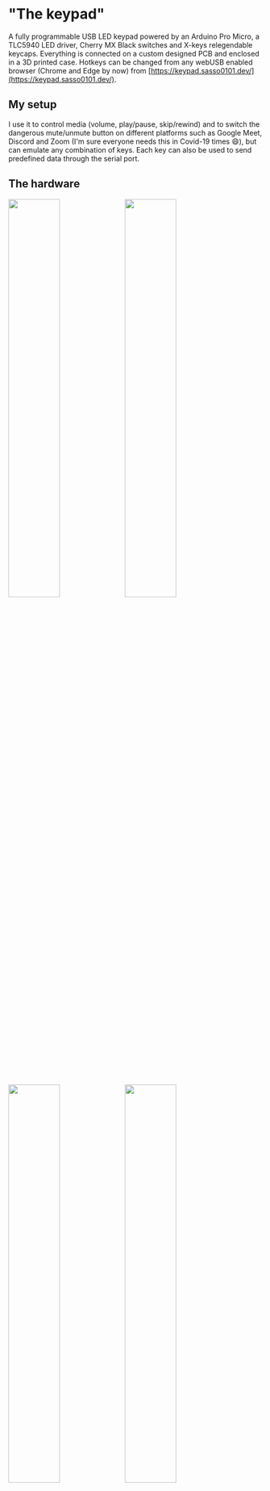 # "The keypad"
A fully programmable USB LED keypad powered by an Arduino Pro Micro, a TLC5940 LED driver, Cherry MX Black switches and X-keys relegendable keycaps. Everything is connected on a custom designed PCB and enclosed in a 3D printed case.
Hotkeys can be changed from any webUSB enabled browser (Chrome and Edge by now) from [https://keypad.sasso0101.dev/](https://keypad.sasso0101.dev/).
## My setup
I use it to control media (volume, play/pause, skip/rewind) and to switch the dangerous mute/unmute button on different platforms such as Google Meet, Discord and Zoom (I'm sure everyone needs this in Covid-19 times 😄), but can emulate any combination of keys. Each key can also be used to send predefined data through the serial port.
## The hardware
<img src="https://user-images.githubusercontent.com/31074608/101989325-e71f8000-3c9f-11eb-9076-556f9560988c.png" width="45%"></img> <img src="https://user-images.githubusercontent.com/31074608/101989360-2cdc4880-3ca0-11eb-8291-b8470b5af7c1.jpg" width="45%"></img> <img src="https://user-images.githubusercontent.com/31074608/101989393-47162680-3ca0-11eb-9d93-c911962d9a61.jpg" width="45%"></img> <img src="https://user-images.githubusercontent.com/31074608/101989374-382f7400-3ca0-11eb-974a-4218cb5c77e2.jpg" width="45%"></img> 
## User interface
<img src="https://user-images.githubusercontent.com/31074608/101989351-1e8e2c80-3ca0-11eb-9f24-c4e0b17405cd.png"></img>
